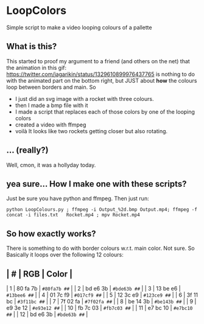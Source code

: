 # LoopColors
Simple script to make a video looping colours of a pallette

## What is this?
This started to proof my argument to a friend (and others on the net) that the animation in this gif:
https://twitter.com/jagarikin/status/1329610899976437765
is nothing to do with the animated part on the bottom right, but JUST about **how** the colours loop between borders and main. So 
* I just did an svg image with a rocket with three colours. 
* then I made a bmp file with it
* I made a script that replaces each of those colors by one of the looping colors
* created a video with ffmpeg
* voilà 
It looks like two rockets getting closer but also rotating.

## ... (really?)
Well, cmon, it was a hollyday today. 

## yea sure... How I make one with these scripts?

Just be sure you have python and ffmpeg. Then just run:
```
python LoopColours.py ; ffmpeg -i Output_%2d.bmp Output.mp4; ffmpeg -f concat -i files.txt   Rocket.mp4 ; mpv Rocket.mp4
```

## So how exactly works?
There is something to do with border colours w.r.t. main color. Not sure. So Basically it loops over the following 12 colours:

| # | RGB | Color |
--------------------
| 1  | 80 fa 7b | `#80fa7b ##` |
| 2  | bd e6 3b | `#bde63b ##`   |
| 3  | 13 be e6 | `#13bee6 ##`   |
| 4  | 01 7c f9 | `#017cf9 ##`   |
| 5  | 12 3c e9 | `#123ce9 ##`   |
| 6  | 3f 11 bc | `#3f11bc ##`   |
| 7  | 7f 02 fa | `#7f02fa ##`   |
| 8  | be 14 3b | `#be143b ##`   |
| 9  | e9 3e 12 | `#e93e12 ##`   |
| 10 | fb 7c 03 | `#fb7c03 ##`   |
| 11 | e7 bc 10 | `#e7bc10 ##`   |
| 12 | bd e6 3b | `#bde63b ##`   |
